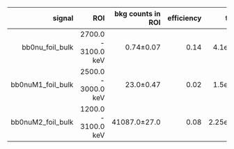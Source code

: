 | **signal**          | **ROI**             | **bkg counts in ROI** | **efficiency** | **t12** |
|--------------------:|--------------------:|----------------------:|---------------:|--------:|
| bb0nu\_foil\_bulk   | 2700.0 - 3100.0 keV | 0.74±0.07             | 0.14           | 4.1e24  |
| bb0nuM1\_foil\_bulk | 2500.0 - 3000.0 keV | 23.0±0.47             | 0.02           | 1.5e23  |
| bb0nuM2\_foil\_bulk | 1200.0 - 3100.0 keV | 41087.0±27.0          | 0.08           | 2.25e22 |
